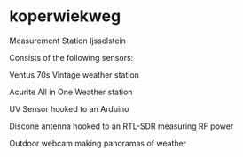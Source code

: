 # koperwiekweg
Measurement Station Ijsselstein

Consists of the following sensors:

Ventus 70s Vintage weather station

Acurite All in One Weather station

UV Sensor hooked to an Arduino

Discone antenna hooked to an RTL-SDR measuring RF power

Outdoor webcam making panoramas of weather



